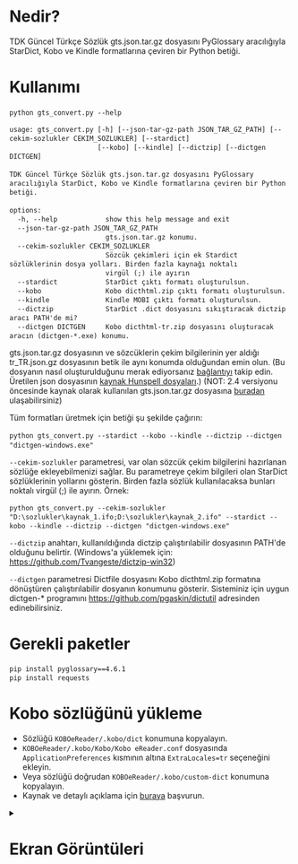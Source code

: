 # Nedir?
TDK Güncel Türkçe Sözlük gts.json.tar.gz dosyasını PyGlossary aracılığıyla StarDict, Kobo ve Kindle formatlarına çeviren bir Python betiği.

# Kullanımı
`python gts_convert.py --help`
```
usage: gts_convert.py [-h] [--json-tar-gz-path JSON_TAR_GZ_PATH] [--cekim-sozlukler CEKIM_SOZLUKLER] [--stardict]
                      [--kobo] [--kindle] [--dictzip] [--dictgen DICTGEN]

TDK Güncel Türkçe Sözlük gts.json.tar.gz dosyasını PyGlossary aracılığıyla StarDict, Kobo ve Kindle formatlarına çeviren bir Python betiği.

options:
  -h, --help            show this help message and exit
  --json-tar-gz-path JSON_TAR_GZ_PATH
                        gts.json.tar.gz konumu.
  --cekim-sozlukler CEKIM_SOZLUKLER
                        Sözcük çekimleri için ek Stardict sözlüklerinin dosya yolları. Birden fazla kaynağı noktalı
                        virgül (;) ile ayırın
  --stardict            StarDict çıktı formatı oluşturulsun.
  --kobo                Kobo dicthtml.zip çıktı formatı oluşturulsun.
  --kindle              Kindle MOBI çıktı formatı oluşturulsun.
  --dictzip             StarDict .dict dosyasını sıkıştıracak dictzip aracı PATH'de mi?
  --dictgen DICTGEN     Kobo dicthtml-tr.zip dosyasını oluşturacak aracın (dictgen-*.exe) konumu.
```
gts.json.tar.gz dosyasının ve sözcüklerin çekim bilgilerinin yer aldığı tr_TR.json.gz dosyasının betik ile aynı konumda olduğundan emin olun. (Bu dosyanın nasıl oluşturulduğunu merak ediyorsanız [bağlantıyı](https://github.com/anezih/HunspellWordForms) takip edin. Üretilen json dosyasının [kaynak Hunspell dosyaları](https://github.com/titoBouzout/Dictionaries/blob/master/Turkish.txt).) (NOT: 2.4 versiyonu öncesinde kaynak olarak kullanılan gts.json.tar.gz dosyasına [buradan](https://github.com/ogun/guncel-turkce-sozluk) ulaşabilirsiniz)

Tüm formatları üretmek için betiği şu şekilde çağırın:

`python gts_convert.py --stardict --kobo --kindle --dictzip --dictgen "dictgen-windows.exe"`

`--cekim-sozlukler` parametresi, var olan sözcük çekim bilgilerini hazırlanan sözlüğe ekleyebilmenizi sağlar. Bu parametreye çekim bilgileri olan StarDict sözlüklerinin yollarını gösterin. Birden fazla sözlük kullanılacaksa bunları noktalı virgül (;) ile ayırın. Örnek:
```
python gts_convert.py --cekim-sozlukler "D:\sozlukler\kaynak_1.ifo;D:\sozlukler\kaynak_2.ifo" --stardict --kobo --kindle --dictzip --dictgen "dictgen-windows.exe"
```

`--dictzip` anahtarı, kullanıldığında dictzip çalıştırılabilir dosyasının PATH'de olduğunu belirtir. (Windows'a yüklemek için: https://github.com/Tvangeste/dictzip-win32)

`--dictgen` parametresi Dictfile dosyasını Kobo dicthtml.zip formatına dönüştüren çalıştırılabilir dosyanın konumunu gösterir. Sisteminiz için uygun dictgen-* programını https://github.com/pgaskin/dictutil adresinden edinebilirsiniz.

# Gerekli paketler
```
pip install pyglossary==4.6.1
pip install requests
```
# Kobo sözlüğünü yükleme
* Sözlüğü `KOBOeReader/.kobo/dict` konumuna kopyalayın.
* `KOBOeReader/.kobo/Kobo/Kobo eReader.conf` dosyasında `ApplicationPreferences` kısmının altına `ExtraLocales=tr` seçeneğini ekleyin.
* Veya sözlüğü doğrudan `KOBOeReader/.kobo/custom-dict` konumuna kopyalayın.
* Kaynak ve detaylı açıklama için [buraya](https://pgaskin.net/dictutil/dicthtml/install.html) başvurun.


<details>
<summary><h1>Ekran Görüntüleri</h1></summary>
<h2>V1</h2>

|                                                          |                                                           |
|:--------------------------------------------------------:|:---------------------------------------------------------:|
|<img src="img/Reader_2022-01-11_203535.png" width="300px">|<img src="img/Reader_2022-01-12_010753.png" width="300px"> |
|KOReader üzerinde Stardict/1                              |KOReader üzerinde Stardict/2                               |
|<img src="img/screen_shot-25906.gif" width="300px">       |<img src="img/screen_shot-25907.gif" width="300px">        |
|Kindle 4 sözlük ön izleme penceresi                       |Kindle 4 sözlük detaylı görünüm                            |
|<img src="img/screen_shot-25904.gif" width="300px">       |                                                           |
|Kindle 4 yüklü Türkçe sözlükler listesi                   |                                                           |

<h2>V2</h2>

**Çekimlenmiş sözcük aransa dahi kök sözcük görüntüleniyor.**

|                                             |                                                   |
|:-------------------------------------------:|:-------------------------------------------------:|
|<img src="img/v2/yapit_v2.png" width="300px">|<img src="img/v2/kobo_yapit_v2.png" width="300px"> |
|V2 - KOReader üzerinde Stardict              |V2 - Kobo                                          |

<h2>V2.1 - Girdilerin Eksik Tanımları Eklendi, Kindle için MOBI dosyası üretildi</h2>

|                                                                  |                                                                              |
|:----------------------------------------------------------------:|:----------------------------------------------------------------------------:|
|<img src="img/v2_1/v2_Reader_2022-03-21_221439.png" width="300px">|<img src="img/v2_1/v2_page1_FileManager_2022-03-21_232914.png" width="300px"> |
|**V2 - Eksik tanımlı bir girdi**                                  |**V2.1 - Girdinin eksik tanımları eklendi/1**                                 |
|<img src="img/v2_1/v2_page2_FileManager_2022-03-21_232924.png" width="300px">|<img src="img/v2_1/v2_page3_FileManager_2022-03-21_232929.png" width="300px">|
|**V2.1 - Girdinin eksik tanımları eklendi/2**                     |**V2.1 - Girdinin eksik tanımları eklendi/3**                                 |
|<img src="img/v2_1/screen_shot-20980.gif" width="300px">|<img src="img/v2_1/screen_shot-20981.gif" width="300px">|
|**V2.1 PyGlossary aracılığıyla Kindle için derlendi,<br/> çekimlenmiş sözcüklerde sonuç dönüyor**| **Kindle üzerinde tanımın detaylı görünümü**|

</details>
